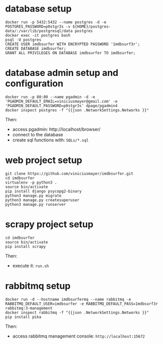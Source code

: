 # database setup
```
docker run -p 5432:5432 --name postgres -d -e POSTGRES_PASSWORD=p0stgr3s -v ${HOME}/postgres-data/:/var/lib/postgresql/data postgres
docker exec -it postgres bash
psql -U postgres
CREATE USER imdbsurfer WITH ENCRYPTED PASSWORD '1mdbsurf3r';
CREATE DATABASE imdbsurfer;
GRANT ALL PRIVILEGES ON DATABASE imdbsurfer TO imdbsurfer;
```

# database admin setup and configuration
```
docker run -p 80:80 --name pgadmin -d -e 'PGADMIN_DEFAULT_EMAIL=viniciusmayer@gmail.com' -e 'PGADMIN_DEFAULT_PASSWORD=p0stgr3s' dpage/pgadmin4
docker inspect postgres -f "{{json .NetworkSettings.Networks }}"
```
Then:
* access pgadmin: http://localhost/browser/
* connect to the database
* create sql functions with: `SQLs/*.sql`

# web project setup
```
git clone https://github.com/viniciusmayer/imdbsurfer.git
cd imdbsurfer
virtualenv -p python3 .
source bin/activate
pip install django psycopg2-binary
python3 manage.py migrate
python3 manage.py createsuperuser
python3 manage.py runserver
```

# scrapy project setup
```
cd imdbsurfer
source bin/activate
pip install scrapy
```
Then:
* execute it: `run.sh`

# rabbitmq setup
```
docker run -d --hostname imdbsurfermq --name rabbitmq -e RABBITMQ_DEFAULT_USER=imdbsurfer -e RABBITMQ_DEFAULT_PASS=1mdbsurf3r rabbitmq:3-management
docker inspect rabbitmq -f "{{json .NetworkSettings.Networks }}"
pip install pika

```
Then:
* access rabbitmq management console: `http://localhost:15672`